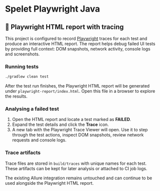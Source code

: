 # Spelet Playwright Java

## 🚀 Playwright HTML report with tracing

This project is configured to record [Playwright](https://playwright.dev/java/) traces for each test and
produce an interactive HTML report. The report helps debug failed UI tests by
providing full context: DOM snapshots, network activity, console logs and
screenshots.

### Running tests
```bash
./gradlew clean test
```
After the test run finishes, the Playwright HTML report will be generated under
`playwright-report/index.html`. Open this file in a browser to explore the
results.

### Analysing a failed test
1. Open the HTML report and locate a test marked as **FAILED**.
2. Expand the test details and click the **Trace** icon.
3. A new tab with the Playwright Trace Viewer will open. Use it to step through
the test actions, inspect DOM snapshots, review network requests and console
logs.

### Trace artifacts
Trace files are stored in `build/traces` with unique names for each test. These
artifacts can be kept for later analysis or attached to CI job logs.

The existing Allure integration remains untouched and can continue to be used
alongside the Playwright HTML report.
